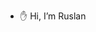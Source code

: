 - ✋ Hi, I’m Ruslan


<!---
Abadd0n-dev/Abadd0n-dev is a ✨ special ✨ repository because its `README.md` (this file) appears on your GitHub profile.
You can click the Preview link to take a look at your changes.
--->
